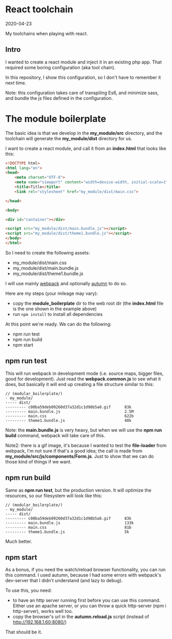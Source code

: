 React toolchain
================
2020-04-23


My toolchains when playing with react.



Intro
------------

I wanted to create a react module and inject it in an existing php app.
That required some boring configuration (aka tool chain).

In this repository, I show this configuration, so I don't have to remember it next time.

Note: this configuration takes care of transpiling Es6, and minimize sass, and bundle the js files defined
in the configuration.



The module boilerplate
=========

The basic idea is that we develop in the **my_module/src** directory, and the toolchain will
 generate the **my_module/dist** directory for us.


I want to create a react module, and call it from an **index.html** that looks like this:



```html
<!DOCTYPE html>
<html lang="en">
<head>
    <meta charset="UTF-8">
    <meta name="viewport" content="width=device-width, initial-scale=1">
    <title>Title</title>
    <link rel="stylesheet" href="my_module/dist/main.css">

</head>

<body>

<div id="container"></div>

<script src="my_module/dist/main.bundle.js"></script>
<script src="my_module/dist/theme1.bundle.js"></script>
</body>
</html>
```


So I need to create the following assets:

- my_module/dist/main.css
- my_module/dist/main.bundle.js
- my_module/dist/theme1.bundle.js


I will use mainly [webpack](https://webpack.js.org/) and optionally [autumn](https://github.com/lingtalfi/Autumn) to do so.

Here are my steps (your mileage may vary):

- copy the **module_boilerplate** dir to the web root dir (the **index.html** file is the one shown in the example above)
- run `npm install` to install all dependencies

At this point we're ready. We can do the following:

- npm run test
- npm run build
- npm start


npm run test
-------
This will run webpack in development mode (i.e. source maps, bigger files, good for development).
Just read the **webpack.common.js** to see what it does, but basically it will end up creating a file structure similar to this:


```text
// (modular_boilerplate/)
- my_module/
----- dist/
--------- c00ba59deb09260d37a32d1c1d98b5a0.gif      83k
--------- main.bundle.js                            2.5M
--------- main.css                                  622b
--------- theme1.bundle.js                          48k

```

Note: the **main.bundle.js** is very heavy, but when we will use the **npm run build** command, webpack will take care of this.

Note2: there is a gif image, it's because I wanted to test the **file-loader** from webpack, I'm not sure if that's a good idea;
the call is made from **my_module/src/js/components/Form.js**. Just to show that we can do those kind of things if we want.

npm run build
---------
Same as **npm run test**, but the production version. It will optimize the resources, so our filesystem will look like this:

```text
// (modular_boilerplate/)
- my_module/
----- dist/
--------- c00ba59deb09260d37a32d1c1d98b5a0.gif      83k
--------- main.bundle.js                            133k
--------- main.css                                  81b
--------- theme1.bundle.js                          5k

```

Much better.


npm start
-------------

As a bonus, if you need the watch/reload browser functionality, you can run this command.
I used autumn, because I had some errors with webpack's dev-server that I didn't understand (and lazy to debug).

To use this, you need:

- to have an http server running first before you can use this command.
    Either use an apache server, or you can throw a quick http-server (npm i http-server), works well too.
- copy the browser's url in the **autumn.reload.js** script (instead of http://192.168.1.60:8080/)

That should be it.




























 


